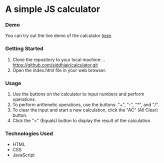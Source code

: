 # A simple JS calculator

### Demo
You can try out the live demo of the calculator [here](https://siddhiair.github.io/calculator/).


### Getting Started
1. Clone the repository to your local machine:
.. https://github.com/siddhiair/calculator.git
2. Open the index.html file in your web browser.


### Usage
1. Use the buttons on the calculator to input numbers and perform operations.
2. To perform arithmetic operations, use the buttons: "+", "-", "*", and "/".
3. To clear the input and start a new calculation, click the "AC" (All Clear) button.
4. Click the "=" (Equals) button to display the result of the calculation.


### Technologies Used
- HTML
- CSS
- JavaScript
 
